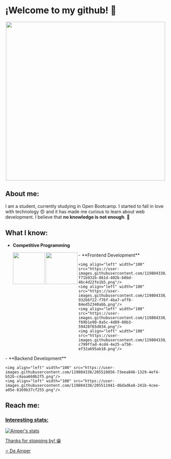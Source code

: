 #  ¡Welcome to my github! 👋

<div align="center">
	<img align="center" width="500" src="https://camo.githubusercontent.com/4aab5b818b0afd7e114f088a2ba6a92cef39261b2c1e992f780beff654003138/68747470733a2f2f6d65646961332e67697068792e636f6d2f6d656469612f4c3152317476493973766b495777705659722f67697068792e676966"/>
</div>

##  About me:
I am a student, currently studying in Open Bootcamp. I started to fall in love with technology 😍 and it has made me curious to learn about web development. I believe that **no knowledge is not enough**. 🧠

##  What I know:
<p align="left">
	
-  **Competitive Programming**

	<img align="left" width="100" src="https://user-images.githubusercontent.com/119804338/205512156-236a861e-904f-4331-859e-27edbc642786.png"/>
	<img align="left" width="100" src="https://user-images.githubusercontent.com/119804338/205512259-395c5f11-c0d2-4c60-b44d-d5b64dcd379c.png"/>
</p>
<p align="left">	
-  **Frontend Development**

	<img align="left" width="100" src="https://user-images.githubusercontent.com/119804338/205510825-f71b932b-861d-402b-b0bd-46c4d22fe1b5.png"/>
	<img align="left" width="100" src="https://user-images.githubusercontent.com/119804338/205510998-932b6f22-f76f-4ba7-aff8-84ed52340abb.png"/>
	<img align="left" width="100" src="https://user-images.githubusercontent.com/119804338/205510501-f69b1e90-8a5c-4d89-80b3-59428f65d034.png"/>
	<img align="left" width="100" src="https://user-images.githubusercontent.com/119804338/205510883-c799ffad-4cd4-4e25-a750-ef32a695ab10.png"/>
</p>
<p align="left">	
-  **Backend Development**

	<img align="left" width="100" src="https://user-images.githubusercontent.com/119804338/205510856-73eea846-1329-4ef4-b52b-c4aaa660b2f5.png"/>
	<img align="left" width="100" src="https://user-images.githubusercontent.com/119804338/205511941-d6dad6a8-241b-4cee-a05e-8169b37cf255.png"/>
</p>
	
		
##  Reach me:
<p align="left">
	<a href="https://user-images.githubusercontent.com/119804338/205510501-f69b1e90-8a5c-4d89-80b3-59428f65d034.png">
</p>



###  Interesting stats:

![Ainper's stats](https://github-readme-stats.vercel.app/api?username=ainper&show_icons=true)

Thanks for stopping by! 😁


⭐️ De [Ainper](https://github.com/Ainper)
